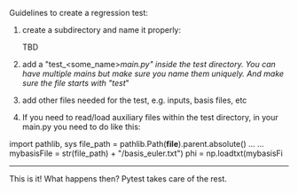 
Guidelines to create a regression test:
1. create a subdirectory and name it properly:

	TBD

2. add a "test_<some_name>_main.py" inside the test directory.
You can have multiple mains but make sure you name them uniquely.
And make sure the file starts with "test_"

3. add other files needed for the test, e.g. inputs, basis files, etc

4. If you need to read/load auxiliary files within the test directory,
in your main.py you need to do like this:

  import pathlib, sys
  file_path = pathlib.Path(__file__).parent.absolute()
  ...
  ...
  mybasisFile = str(file_path) + "/basis_euler.txt")
  phi = np.loadtxt(mybasisFi


--------------------------------------------------------------
This is it! What happens then? Pytest takes care of the rest.
